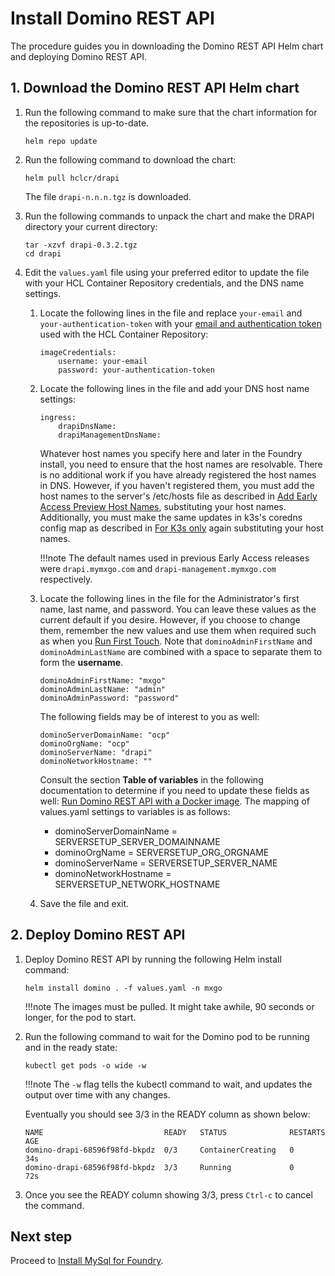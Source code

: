 # Install Domino REST API

The procedure guides you in downloading the Domino REST API Helm chart and deploying Domino REST API.

## 1. Download the Domino REST API Helm chart

1. Run the following command to make sure that the chart information for the repositories is up-to-date.

    ```
    helm repo update
    ```

2. Run the following command to download the chart:

    ```
    helm pull hclcr/drapi
    ```
    The file `drapi-n.n.n.tgz` is downloaded.

3. Run the following commands to unpack the chart and make the DRAPI directory your current directory:

    ```
    tar -xzvf drapi-0.3.2.tgz
    cd drapi
    ```

4. Edit the `values.yaml` file using your preferred editor to update the file with your HCL Container Repository credentials, and the DNS name settings.

    1. Locate the following lines in the file and replace `your-email` and `your-authentication-token` with your [email and authentication token](obtainauthenticationtoken.md) used with the HCL Container Repository:

        ```{ .yaml .no-copy }
        imageCredentials:
            username: your-email
            password: your-authentication-token
        ```

    2. Locate the following lines in the file and add your DNS host name settings:

        ```{ .yaml .no-copy }
        ingress:
            drapiDnsName:
            drapiManagementDnsName:
        ```
        Whatever host names you specify here and later in the Foundry install, you need to ensure that the host names are resolvable. There is no additional work if you have already registered the host names in DNS. However, if you haven't registered them, you must add the host names to the server's /etc/hosts file as described in [Add Early Access Preview Host Names](prereq.md#4-add-early-access-preview-host-names), substituting your host names. Additionally, you must make the same updates in k3s's coredns config map as described in [For K3s only](prereq.md#for-k3s-only) again substituting your host names.

        !!!note
            The default names used in previous Early Access releases were `drapi.mymxgo.com` and `drapi-management.mymxgo.com` respectively.

    3. Locate the following lines in the file for the Administrator's first name, last name, and password. You can leave these values as the current default if you desire. However, if you choose to change them, remember the new values and use them when required such as when you [Run First Touch](firsttouch.md#run-first-touch). Note that `dominoAdminFirstName` and `dominoAdminLastName` are combined with a space to separate them to form the **username**.

        ```{ .yaml .no-copy }
        dominoAdminFirstName: "mxgo"
        dominoAdminLastName: "admin"
        dominoAdminPassword: "password"
        ```

        The following fields may be of interest to you as well:

        ```{ .yaml .no-copy }
        dominoServerDomainName: "ocp"
        dominoOrgName: "ocp"
        dominoServerName: "drapi"
        dominoNetworkHostname: ""
        ```

        Consult the section **Table of variables** in the following documentation to determine if you need to update these fields as well: [Run Domino REST API with a Docker image](https://opensource.hcltechsw.com/Domino-rest-api/tutorial/installconfig/docker.html). The mapping of values.yaml settings to variables is as follows:
        * dominoServerDomainName = SERVERSETUP_SERVER_DOMAINNAME
        * dominoOrgName = SERVERSETUP_ORG_ORGNAME
        * dominoServerName = SERVERSETUP_SERVER_NAME
        * dominoNetworkHostname = SERVERSETUP_NETWORK_HOSTNAME

    4. Save the file and exit.

## 2. Deploy Domino REST API

1. Deploy Domino REST API by running the following Helm install command:

    ```
    helm install domino . -f values.yaml -n mxgo
    ```

    !!!note
        The images must be pulled. It might take awhile, 90 seconds or longer, for the pod to start.

2. Run the following command to wait for the Domino pod to be running and in the ready state:

    ```
    kubectl get pods -o wide -w
    ```

    !!!note
        The `-w` flag tells the kubectl command to wait, and updates the output over time with any changes.

    Eventually you should see 3/3 in the READY column as shown below:

    ```{ .yaml .no-copy }
    NAME                           READY   STATUS              RESTARTS   AGE
    domino-drapi-68596f98fd-bkpdz  0/3     ContainerCreating   0          34s
    domino-drapi-68596f98fd-bkpdz  3/3     Running             0          72s
    ```

3. Once you see the READY column showing 3/3, press `Ctrl-c` to cancel the command.

## Next step

Proceed to [Install MySql for Foundry](installmysqlfoundry.md).